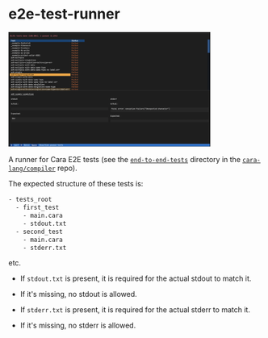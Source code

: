 # e2e-test-runner

<a href="https://raw.githubusercontent.com/cara-lang/e2e-test-runner/main/assets/screenshot.png"><img alt="Screenshot" src="https://github.com/cara-lang/e2e-test-runner/raw/main/assets/screenshot.png" width="400" /></a>

A runner for Cara E2E tests (see the [`end-to-end-tests`](https://github.com/cara-lang/compiler/tree/main/end-to-end-tests) directory in the [`cara-lang/compiler`](https://github.com/cara-lang/compiler) repo).

The expected structure of these tests is:
```
- tests_root
  - first_test
    - main.cara
    - stdout.txt
  - second_test
    - main.cara
    - stderr.txt
```
etc.

* If `stdout.txt` is present, it is required for the actual stdout to match it.
* If it's missing, no stdout is allowed.

* If `stderr.txt` is present, it is required for the actual stderr to match it.
* If it's missing, no stderr is allowed.

